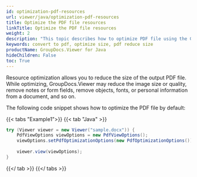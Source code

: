 ```yaml
---
id: optimization-pdf-resources
url: viewer/java/optimization-pdf-resources
title: Optimize the PDF file resources
linkTitle: Optimize the PDF file resources
weight: 2
description: "This topic describes how to optimize PDF file using the GroupDocs.Viewer Java API to reduce size."
keywords: convert to pdf, optimize size, pdf reduce size
productName: GroupDocs.Viewer for Java
hideChildren: False
toc: True
---
```

Resource optimization allows you to reduce the size of the output PDF file. While optimizing, GroupDocs.Viewer may reduce the image size or quality, remove notes or form fields, remove objects, fonts, or personal information from a document, and so on.

The following code snippet shows how to optimize the PDF file by default:

{{< tabs "Example1">}}
{{< tab "Java" >}}
```java
try (Viewer viewer = new Viewer("sample.docx")) {
    PdfViewOptions viewOptions = new PdfViewOptions();
    viewOptions.setPdfOptimizationOptions(new PdfOptimizationOptions());
     
    viewer.view(viewOptions);
}
```
{{</ tab >}}
{{</ tabs >}}


